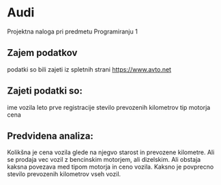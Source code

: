 # Audi

Projektna naloga pri predmetu Programiranju 1


## Zajem podatkov

podatki so bili zajeti iz spletnih strani https://www.avto.net
## Zajeti podatki so:

ime vozila
leto prve registracije
stevilo prevozenih kilometrov
tip motorja 
cena


## Predvidena analiza:

Kolikšna je cena vozila glede na njegvo starost in prevozene kilometre. Ali se prodaja vec vozil z bencinskim motorjem,
ali dizelskim. Ali obstaja kaksna povezava med tipom motorja in ceno vozila. Kaksno je povprecno stevilo prevozenih kilometrov
vseh vozil.

